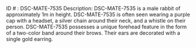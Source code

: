 ID # : DSC-MATE-7535
Description: DSC-MATE-7535 is a male rabbit of approximately 1m in height. DSC-MATE-7535 is often seen wearing a purple cap with a headset, a silver chain around their neck, and a whistle on their person. DSC-MATE-7535 possesses a unique forehead feature in the form of a two-color band around their brows. Their ears are decorated with a single gold earring.